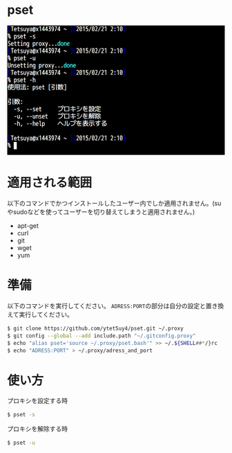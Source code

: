 # pset
![Screenshot](/pset.png "Screenshot")

# 適用される範囲
以下のコマンドでかつインストールしたユーザー内でしか適用されません。(suやsudoなどを使ってユーザーを切り替えてしまうと適用されません。)
* apt-get
* curl
* git
* wget
* yum

# 準備
以下のコマンドを実行してください。
`ADRESS:PORT`の部分は自分の設定と置き換えて実行してください。

```bash
$ git clone https://github.com/ytet5uy4/pset.git ~/.proxy
$ git config --global --add include.path "~/.gitconfig.proxy"
$ echo "alias pset='source ~/.proxy/pset.bash'" >> ~/.${SHELL##*/}rc
$ echo "ADRESS:PORT" > ~/.proxy/adress_and_port
```

# 使い方
プロキシを設定する時
```bash
$ pset -s
```
プロキシを解除する時
```bash
$ pset -u
```

